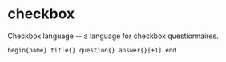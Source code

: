 # checkbox
Checkbox language -- a language for checkbox questionnaires.

`begin{name}
title{}
question{}
answer{}[+1]
end`

